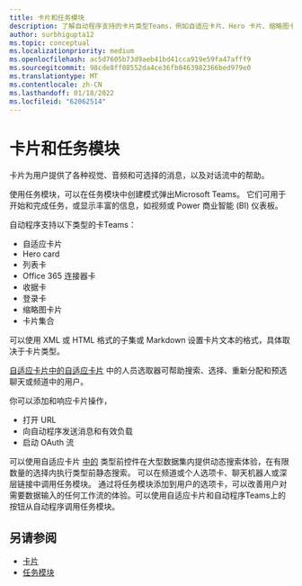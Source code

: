 ```yaml
---
title: 卡片和任务模块
description: 了解自动程序支持的卡片类型Teams，例如自适应卡片、Hero 卡片、缩略图卡片等。 了解卡片操作和在通道、机器人或深层链接中调用任务模块。
author: surbhigupta12
ms.topic: conceptual
ms.localizationpriority: medium
ms.openlocfilehash: ac5d7605b73d9aeb41bd41cca919e59fa47afff9
ms.sourcegitcommit: 98cde8ff08552da4ce36fb0463982366bed979e0
ms.translationtype: MT
ms.contentlocale: zh-CN
ms.lasthandoff: 01/18/2022
ms.locfileid: "62062514"
---
```

# <a name="cards-and-task-modules"></a>卡片和任务模块

卡片为用户提供了各种视觉、音频和可选择的消息，以及对话流中的帮助。

使用任务模块，可以在任务模块中创建模式弹出Microsoft Teams。 它们可用于开始和完成任务，或显示丰富的信息，如视频或 Power 商业智能 (BI) 仪表板。

自动程序支持以下类型的卡Teams：

* 自适应卡片
* Hero card
* 列表卡
* Office 365 连接器卡
* 收据卡
* 登录卡
* 缩略图卡片
* 卡片集合

可以使用 XML 或 HTML 格式的子集或 Markdown 设置卡片文本的格式，具体取决于卡片类型。

[自适应卡片中的自适应卡片](cards/people-picker.md) 中的人员选取器可帮助搜索、选择、重新分配和预选聊天或频道中的用户。

你可以添加和响应卡片操作，
* 打开 URL
* 向自动程序发送消息和有效负载
* 启动 OAuth 流

可以使用自适应卡片 [中的](~/task-modules-and-cards/cards/dynamic-search.md) 类型前控件在大型数据集内提供动态搜索体验，在有限数量的选择内执行类型前静态搜索。 可以在频道或个人选项卡、聊天机器人或深层链接中调用任务模块。 通过将任务模块添加到用户的选项卡，可以改善用户对需要数据输入的任何工作流的体验。可以使用自适应卡片和自动程序Teams上的按钮从自动程序调用任务模块。

## <a name="see-also"></a>另请参阅

* [卡片](~/task-modules-and-cards/what-are-cards.md)
* [任务模块](~/task-modules-and-cards/what-are-task-modules.md)
